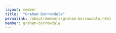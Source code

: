 ```yaml
---
layout: member
title:  "Graham Borrowdale"
permalink: /about/members/graham-borrowdale.html
member: graham-borrowdale
---
```

